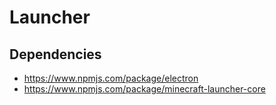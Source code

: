 # Launcher

## Dependencies

- <https://www.npmjs.com/package/electron>
- <https://www.npmjs.com/package/minecraft-launcher-core>
